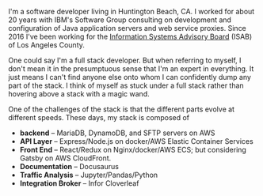 I'm a software developer living in Huntington Beach, CA.
I worked for about 20 years with IBM's Software Group consulting
on development and configuration of Java application servers
and web service proxies.  Since 2016 I've been working for the
[Information Systems Advisory Board](http://ccjcc.lacounty.gov/Subcommittees-Task-Forces/Information-Systems-Advisory-Board-ISAB)
(ISAB) of Los Angeles County.

One could say I'm a full stack developer. But when referring to
myself, I don't mean it in the presumptuous sense that I'm an
expert in everything. It just means I can't find anyone else onto
whom I can confidently dump any part of the stack.
I think of myself as stuck under a full stack rather than
hovering above a stack with a magic wand.

One of the challenges of the stack is that the different parts
evolve at different speeds. These days, my stack is composed of

* __backend__ – MariaDB, DynamoDB, and SFTP servers on AWS
* __API Layer__ – Express/Node.js on docker/AWS Elastic Container Services
* __Front End__ – React/Redux on Nginx/docker/AWS ECS; but considering Gatsby on AWS CloudFront.
* __Documentation__ – Docusaurus
* __Traffic Analysis__ – Jupyter/Pandas/Python
* __Integration Broker__ – Infor Cloverleaf

